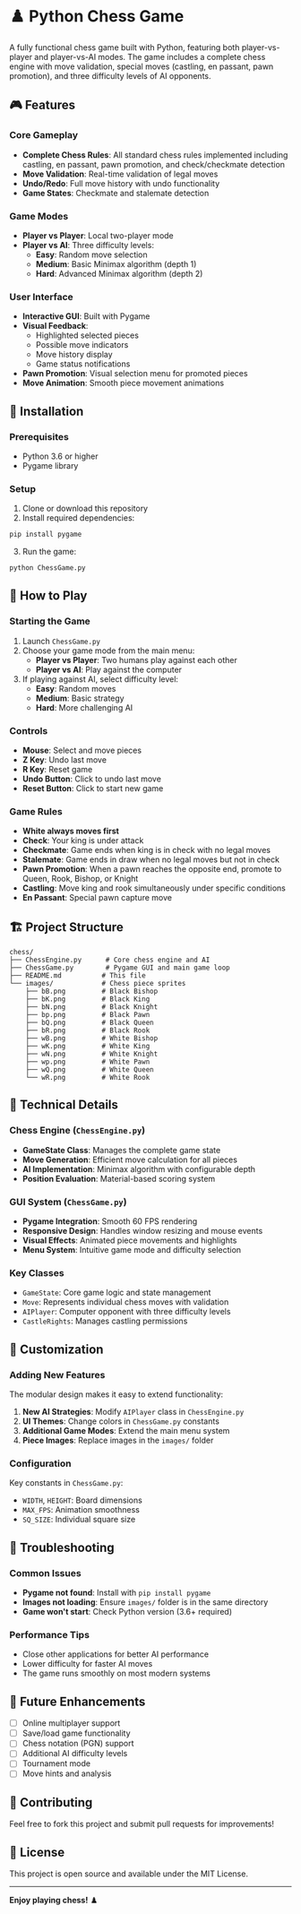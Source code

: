 # ♟️ Python Chess Game

A fully functional chess game built with Python, featuring both player-vs-player and player-vs-AI modes. The game includes a complete chess engine with move validation, special moves (castling, en passant, pawn promotion), and three difficulty levels of AI opponents.

## 🎮 Features

### Core Gameplay
- **Complete Chess Rules**: All standard chess rules implemented including castling, en passant, pawn promotion, and check/checkmate detection
- **Move Validation**: Real-time validation of legal moves
- **Undo/Redo**: Full move history with undo functionality
- **Game States**: Checkmate and stalemate detection

### Game Modes
- **Player vs Player**: Local two-player mode
- **Player vs AI**: Three difficulty levels:
  - **Easy**: Random move selection
  - **Medium**: Basic Minimax algorithm (depth 1)
  - **Hard**: Advanced Minimax algorithm (depth 2)

### User Interface
- **Interactive GUI**: Built with Pygame
- **Visual Feedback**: 
  - Highlighted selected pieces
  - Possible move indicators
  - Move history display
  - Game status notifications
- **Pawn Promotion**: Visual selection menu for promoted pieces
- **Move Animation**: Smooth piece movement animations

## 🚀 Installation

### Prerequisites
- Python 3.6 or higher
- Pygame library

### Setup
1. Clone or download this repository
2. Install required dependencies:
```bash
pip install pygame
```

3. Run the game:
```bash
python ChessGame.py
```

## 🎯 How to Play

### Starting the Game
1. Launch `ChessGame.py`
2. Choose your game mode from the main menu:
   - **Player vs Player**: Two humans play against each other
   - **Player vs AI**: Play against the computer
3. If playing against AI, select difficulty level:
   - **Easy**: Random moves
   - **Medium**: Basic strategy
   - **Hard**: More challenging AI

### Controls
- **Mouse**: Select and move pieces
- **Z Key**: Undo last move
- **R Key**: Reset game
- **Undo Button**: Click to undo last move
- **Reset Button**: Click to start new game

### Game Rules
- **White always moves first**
- **Check**: Your king is under attack
- **Checkmate**: Game ends when king is in check with no legal moves
- **Stalemate**: Game ends in draw when no legal moves but not in check
- **Pawn Promotion**: When a pawn reaches the opposite end, promote to Queen, Rook, Bishop, or Knight
- **Castling**: Move king and rook simultaneously under specific conditions
- **En Passant**: Special pawn capture move

## 🏗️ Project Structure

```
chess/
├── ChessEngine.py      # Core chess engine and AI
├── ChessGame.py        # Pygame GUI and main game loop
├── README.md          # This file
└── images/            # Chess piece sprites
    ├── bB.png         # Black Bishop
    ├── bK.png         # Black King
    ├── bN.png         # Black Knight
    ├── bp.png         # Black Pawn
    ├── bQ.png         # Black Queen
    ├── bR.png         # Black Rook
    ├── wB.png         # White Bishop
    ├── wK.png         # White King
    ├── wN.png         # White Knight
    ├── wp.png         # White Pawn
    ├── wQ.png         # White Queen
    └── wR.png         # White Rook
```

## 🧠 Technical Details

### Chess Engine (`ChessEngine.py`)
- **GameState Class**: Manages the complete game state
- **Move Generation**: Efficient move calculation for all pieces
- **AI Implementation**: Minimax algorithm with configurable depth
- **Position Evaluation**: Material-based scoring system

### GUI System (`ChessGame.py`)
- **Pygame Integration**: Smooth 60 FPS rendering
- **Responsive Design**: Handles window resizing and mouse events
- **Visual Effects**: Animated piece movements and highlights
- **Menu System**: Intuitive game mode and difficulty selection

### Key Classes
- `GameState`: Core game logic and state management
- `Move`: Represents individual chess moves with validation
- `AIPlayer`: Computer opponent with three difficulty levels
- `CastleRights`: Manages castling permissions

## 🎨 Customization

### Adding New Features
The modular design makes it easy to extend functionality:

1. **New AI Strategies**: Modify `AIPlayer` class in `ChessEngine.py`
2. **UI Themes**: Change colors in `ChessGame.py` constants
3. **Additional Game Modes**: Extend the main menu system
4. **Piece Images**: Replace images in the `images/` folder

### Configuration
Key constants in `ChessGame.py`:
- `WIDTH`, `HEIGHT`: Board dimensions
- `MAX_FPS`: Animation smoothness
- `SQ_SIZE`: Individual square size

## 🐛 Troubleshooting

### Common Issues
- **Pygame not found**: Install with `pip install pygame`
- **Images not loading**: Ensure `images/` folder is in the same directory
- **Game won't start**: Check Python version (3.6+ required)

### Performance Tips
- Close other applications for better AI performance
- Lower difficulty for faster AI moves
- The game runs smoothly on most modern systems

## 📝 Future Enhancements
- [ ] Online multiplayer support
- [ ] Save/load game functionality
- [ ] Chess notation (PGN) support
- [ ] Additional AI difficulty levels
- [ ] Tournament mode
- [ ] Move hints and analysis

## 🤝 Contributing
Feel free to fork this project and submit pull requests for improvements!

## 📄 License
This project is open source and available under the MIT License.

---

**Enjoy playing chess!** ♟️
